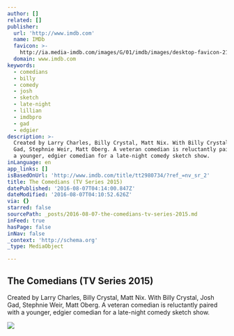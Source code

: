 ```yaml
---
author: []
related: []
publisher:
  url: 'http://www.imdb.com'
  name: IMDb
  favicon: >-
    http://ia.media-imdb.com/images/G/01/imdb/images/desktop-favicon-2165806970._CB282524575_.ico
  domain: www.imdb.com
keywords:
  - comedians
  - billy
  - comedy
  - josh
  - sketch
  - late-night
  - lillian
  - imdbpro
  - gad
  - edgier
description: >-
  Created by Larry Charles, Billy Crystal, Matt Nix. With Billy Crystal, Josh
  Gad, Stephnie Weir, Matt Oberg. A veteran comedian is reluctantly paired with
  a younger, edgier comedian for a late-night comedy sketch show.
inLanguage: en
app_links: []
isBasedOnUrl: 'http://www.imdb.com/title/tt2980734/?ref_=nv_sr_2'
title: The Comedians (TV Series 2015)
datePublished: '2016-08-07T04:14:00.847Z'
dateModified: '2016-08-07T04:10:52.626Z'
via: {}
starred: false
sourcePath: _posts/2016-08-07-the-comedians-tv-series-2015.md
inFeed: true
hasPage: false
inNav: false
_context: 'http://schema.org'
_type: MediaObject

---
```

<article style=""><h1>The Comedians (TV Series 2015)</h1><p>Created by Larry Charles, Billy Crystal, Matt Nix. With Billy Crystal, Josh Gad, Stephnie Weir, Matt Oberg. A veteran comedian is reluctantly paired with a younger, edgier comedian for a late-night comedy sketch show.</p><img src="http://ia.media-imdb.com/images/M/MV5BNDUwMzM3NTE3OV5BMl5BanBnXkFtZTgwNjcxNzQwNTE@._V1_UY1200_CR586,0,630,1200_AL_.jpg" /></article>